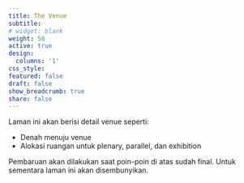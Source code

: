 ```yaml
---
title: The Venue
subtitle:
# widget: blank
weight: 50
active: true
design:
  columns: '1'
css_style:
featured: false
draft: false
show_breadcrumb: true
share: false 
---
```


Laman ini akan berisi detail venue seperti:
- Denah menuju venue
- Alokasi ruangan untuk plenary, parallel, dan exhibition

Pembaruan akan dilakukan saat poin-poin di atas sudah final. Untuk sementara laman ini akan disembunyikan.